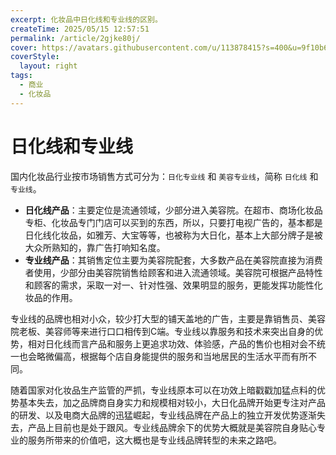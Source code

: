```yaml
---
excerpt: 化妆品中日化线和专业线的区别。
createTime: 2025/05/15 12:57:51
permalink: /article/2gjke80j/
cover: https://avatars.githubusercontent.com/u/113878415?s=400&u=9f10b63e033c9504615bc475581441478424e04b&v=4
coverStyle:
  layout: right
tags:
  - 商业
  - 化妆品
---
```

# 日化线和专业线

国内化妆品行业按市场销售方式可分为：`日化专业线` 和 `美容专业线`，简称 `日化线` 和 `专业线`。

- **日化线产品**：主要定位是流通领域，少部分进入美容院。在超市、商场化妆品专柜、化妆品专门门店可以买到的东西，所以，只要打电视广告的，基本都是日化线化妆品，如雅芳、大宝等等，也被称为大日化，基本上大部分牌子是被大众所熟知的，靠广告打响知名度。
- **专业线产品**：其销售定位主要为美容院配套，大多数产品在美容院直接为消费者使用，少部分由美容院销售给顾客和进入流通领域。美容院可根据产品特性和顾客的需求，采取一对一、针对性强、效果明显的服务，更能发挥功能性化妆品的作用。

专业线的品牌也相对小众，较少打大型的铺天盖地的广告，主要是靠销售员、美容院老板、美容师等来进行口口相传到C端。专业线以靠服务和技术来突出自身的优势，相对日化线而言产品和服务上更追求功效、体验感，产品的售价也相对会不统一也会略微偏高，根据每个店自身能提供的服务和当地居民的生活水平而有所不同。

随着国家对化妆品生产监管的严抓，专业线原本可以在功效上暗戳戳加猛点料的优势基本失去，加之品牌商自身实力和规模相对较小，大日化品牌开始更专注对产品的研发、以及电商大品牌的迅猛崛起，专业线品牌在产品上的独立开发优势逐渐失去，产品上目前也是处于跟风。专业线品牌余下的优势大概就是美容院自身贴心专业的服务所带来的价值吧，这大概也是专业线品牌转型的未来之路吧。
